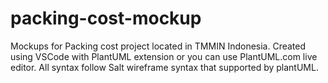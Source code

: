# packing-cost-mockup
Mockups for Packing cost project located in TMMIN Indonesia.
Created using VSCode with PlantUML extension or you can use PlantUML.com live editor.
All syntax follow Salt wireframe syntax that supported by plantUML.

